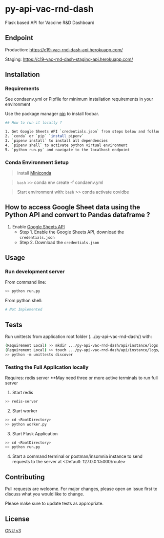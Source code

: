 # py-api-vac-rnd-dash

Flask based API for Vaccine R&amp;D Dashboard

## Endpoint

Production: https://c19-vac-rnd-dash-api.herokuapp.com/

Staging: https://c19-vac-rnd-dash-staging-api.herokuapp.com/


## Installation

### Requirements

See condaenv.yml or Pipfile for minimum installation requirements in your environment

Use the package manager [pip](https://pip.pypa.io/en/stable/) to install foobar.

```bash
## How to run it locally ?

1. Get Google Sheets API `credentials.json` from steps below and follow steps below
2. `conda` or `pip` `install pipenv`
3. `pipenv install` to install all dependencies
4. `pipenv shell` to activate python virtual environment
5. `python run.py` and navigate to the localhost endpoint
```

### Conda Environment Setup

> Install [Miniconda](https://docs.conda.io/en/latest/miniconda.html)

> ```bash``` >> conda env create -f condaenv.yml

> Start environment with: ```bash``` >> conda activate covidbe

## How to access Google Sheet data using the Python API and convert to Pandas dataframe ?

1. Enable [Google Sheets API](https://developers.google.com/sheets/api/quickstart/python)
   - Step 1. Enable the Google Sheets API, download the `credentials.json`
   - Step 2. Download the `credentials.json`


## Usage

### Run development server

From command line:

```bash
>> python run.py
```

From python shell:

```python
# Not Implemented
```

## Tests

Run unittests from application root folder (.../py-api-vac-rnd-dash/) with:

```bash
(Requirement Local) >> mkdir .../py-api-vac-rnd-dash/api/instance/logs
(Requirement Local) >> touch .../py-api-vac-rnd-dash/api/instance/logs/debg.log
>> python -m unittests discover
```


### Testing the Full Application locally
Requires: redis server
**May need three or more active terminals to run full server

1. Start redis
```bash
>> redis-server
```
2. Start worker
```bash
>> cd <RootDirectory>
>> python worker.py
```
3. Start Flask Application
```bash
>> cd <RootDirectory>
>> python run.py
```
4. Start a command terminal or postman/insomnia instance to send requests to the server at <Default: 127.0.0.1:5000/route>


## Contributing
Pull requests are welcome. For major changes, please open an issue first to discuss what you would like to change.

Please make sure to update tests as appropriate.

## License
[GNU v3](https://choosealicense.com/licenses/gpl-3.0/)
